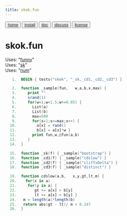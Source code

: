 ```yaml
---
title: skok.fun
---
```


<button class="button button1"><a href="/fun/index">home</a></button>   <button class="button button2"><a href="/fun/INSTALL">install</a></button>   <button class="button button1"><a href="/fun/ABOUT">doc</a></button>   <button class="button button2"><a href="http://github.com/timm/fun/issues">discuss</a></button>    <button class="button button1"><a href="/fun/license">license</a></button> <br>



# skok.fun

Uses:  "[funny](funny)"<br>
Uses:  "[sk](sk)"<br>
Uses:  "[num](num)"<br>

```awk
   1.  BEGIN { tests("skok", "_sk,_cd1,_cd2,_cd3") }
```

```awk
   2.  function _sample(fun,   w,a,b,x,max) {
   3.     print ""
   4.     srand(1)
   5.     for(w=1;w<1.5;w+=0.05) {
   6.       List(a)
   7.       List(b)
   8.       max=500
   9.       for(x=1;x<=max;x++) {
  10.         a[x] = rand()
  11.         b[x] = a[x]*w }
  12.       print fun,w,@fun(a,b)
  13.     }
  14.  }
```

```awk
  15.  function _sk(f) { _sample("bootstrap") }
  16.  function _cd1(f) { _sample("cdslow") }
  17.  function _cd2(f) { _sample("cliffsDelta") }
  18.  function _cd3(f) { _sample("distinct") }
```


```awk
  19.  function cdslow(a,b,   x,y,gt,lt,m) {
  20.    for(x in a) 
  21.     for(y in a) {
  22.        gt += a[x] > b[y]
  23.        lt += a[x] < b[y] }
  24.   m = length(a)*length(b)
  25.   return abs(gt - lt)/ m > 0.147
  26.  }
```
